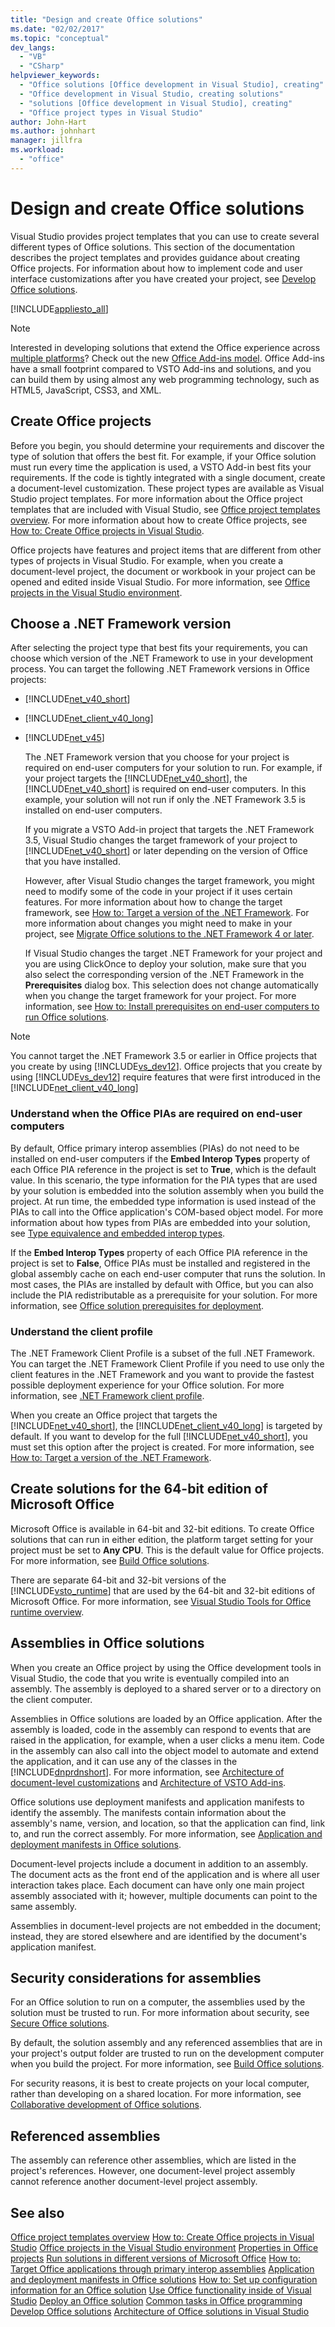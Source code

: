 ```yaml
---
title: "Design and create Office solutions"
ms.date: "02/02/2017"
ms.topic: "conceptual"
dev_langs:
  - "VB"
  - "CSharp"
helpviewer_keywords:
  - "Office solutions [Office development in Visual Studio], creating"
  - "Office development in Visual Studio, creating solutions"
  - "solutions [Office development in Visual Studio], creating"
  - "Office project types in Visual Studio"
author: John-Hart
ms.author: johnhart
manager: jillfra
ms.workload:
  - "office"
---
```

# Design and create Office solutions
  Visual Studio provides project templates that you can use to create several different types of Office solutions. This section of the documentation describes the project templates and provides guidance about creating Office projects. For information about how to implement code and user interface customizations after you have created your project, see [Develop Office solutions](../vsto/developing-office-solutions.md).

 [!INCLUDE[appliesto_all](../vsto/includes/appliesto-all-md.md)]

> [!NOTE]
>  Interested in developing solutions that extend the Office experience across [multiple platforms](https://dev.office.com/add-in-availability)? Check out the new [Office Add-ins model](https://dev.office.com/docs/add-ins/overview/office-add-ins). Office Add-ins have a small footprint compared to VSTO Add-ins and solutions, and you can build them by using almost any web programming technology, such as HTML5, JavaScript, CSS3, and XML.

## Create Office projects
 Before you begin, you should determine your requirements and discover the type of solution that offers the best fit. For example, if your Office solution must run every time the application is used, a VSTO Add-in best fits your requirements. If the code is tightly integrated with a single document, create a document-level customization. These project types are available as Visual Studio project templates. For more information about the Office project templates that are included with Visual Studio, see [Office project templates overview](../vsto/office-project-templates-overview.md). For more information about how to create Office projects, see [How to: Create Office projects in Visual Studio](../vsto/how-to-create-office-projects-in-visual-studio.md).

 Office projects have features and project items that are different from other types of projects in Visual Studio. For example, when you create a document-level project, the document or workbook in your project can be opened and edited inside Visual Studio. For more information, see [Office projects in the Visual Studio environment](../vsto/office-projects-in-the-visual-studio-environment.md).

## Choose a .NET Framework version
 After selecting the project type that best fits your requirements, you can choose which version of the .NET Framework to use in your development process. You can target the following .NET Framework versions in Office projects:

- [!INCLUDE[net_v40_short](../sharepoint/includes/net-v40-short-md.md)]

- [!INCLUDE[net_client_v40_long](../vsto/includes/net-client-v40-long-md.md)]

- [!INCLUDE[net_v45](../vsto/includes/net-v45-md.md)]

  The .NET Framework version that you choose for your project is required on end-user computers for your solution to run. For example, if your project targets the [!INCLUDE[net_v40_short](../sharepoint/includes/net-v40-short-md.md)], the [!INCLUDE[net_v40_short](../sharepoint/includes/net-v40-short-md.md)] is required on end-user computers. In this example, your solution will not run if only the .NET Framework 3.5 is installed on end-user computers.

  If you migrate a VSTO Add-in project that targets the .NET Framework 3.5, Visual Studio changes the target framework of your project to [!INCLUDE[net_v40_short](../sharepoint/includes/net-v40-short-md.md)] or later depending on the version of Office that you have installed.

  However, after Visual Studio changes the target framework, you might need to modify some of the code in your project if it uses certain features. For more information about how to change the target framework, see [How to: Target a version of the .NET Framework](../ide/how-to-target-a-version-of-the-dotnet-framework.md). For more information about changes you might need to make in your project, see [Migrate Office solutions to the .NET Framework 4 or later](../vsto/migrating-office-solutions-to-the-dotnet-framework-4-or-later.md).

  If Visual Studio changes the target .NET Framework for your project and you are using ClickOnce to deploy your solution, make sure that you also select the corresponding version of the .NET Framework in the **Prerequisites** dialog box. This selection does not change automatically when you change the target framework for your project. For more information, see [How to: Install prerequisites on end-user computers to run Office solutions](https://msdn.microsoft.com/74dd2c52-838f-4abf-b2b4-4d7b0c2a0a98).

> [!NOTE]
>  You cannot target the .NET Framework 3.5 or earlier in Office projects that you create by using [!INCLUDE[vs_dev12](../vsto/includes/vs-dev12-md.md)]. Office projects that you create by using [!INCLUDE[vs_dev12](../vsto/includes/vs-dev12-md.md)] require features that were first introduced in the [!INCLUDE[net_client_v40_long](../vsto/includes/net-client-v40-long-md.md)]

### Understand when the Office PIAs are required on end-user computers
 By default, Office primary interop assemblies (PIAs) do not need to be installed on end-user computers if the **Embed Interop Types** property of each Office PIA reference in the project is set to **True**, which is the default value. In this scenario, the type information for the PIA types that are used by your solution is embedded into the solution assembly when you build the project. At run time, the embedded type information is used instead of the PIAs to call into the Office application's COM-based object model. For more information about how types from PIAs are embedded into your solution, see [Type equivalence and embedded interop types](/dotnet/framework/interop/type-equivalence-and-embedded-interop-types).

 If the **Embed Interop Types** property of each Office PIA reference in the project is set to **False**, Office PIAs must be installed and registered in the global assembly cache on each end-user computer that runs the solution. In most cases, the PIAs are installed by default with Office, but you can also include the PIA redistributable as a prerequisite for your solution. For more information, see [Office solution prerequisites for deployment](https://msdn.microsoft.com/9f672809-43a3-40a1-9057-397ce3b5126e).

### Understand the client profile
 The .NET Framework Client Profile is a subset of the full .NET Framework. You can target the .NET Framework Client Profile if you need to use only the client features in the .NET Framework and you want to provide the fastest possible deployment experience for your Office solution. For more information, see [.NET Framework client profile](/dotnet/framework/deployment/client-profile).

 When you create an Office project that targets the [!INCLUDE[net_v40_short](../sharepoint/includes/net-v40-short-md.md)], the [!INCLUDE[net_client_v40_long](../vsto/includes/net-client-v40-long-md.md)] is targeted by default. If you want to develop for the full [!INCLUDE[net_v40_short](../sharepoint/includes/net-v40-short-md.md)], you must set this option after the project is created. For more information, see [How to: Target a version of the .NET Framework](../ide/how-to-target-a-version-of-the-dotnet-framework.md).

## Create solutions for the 64-bit edition of Microsoft Office
 Microsoft Office is available in 64-bit and 32-bit editions. To create Office solutions that can run in either edition, the platform target setting for your project must be set to **Any CPU**. This is the default value for Office projects. For more information, see [Build Office solutions](../vsto/building-office-solutions.md).

 There are separate 64-bit and 32-bit versions of the [!INCLUDE[vsto_runtime](../vsto/includes/vsto-runtime-md.md)] that are used by the 64-bit and 32-bit editions of Microsoft Office. For more information, see [Visual Studio Tools for Office runtime overview](../vsto/visual-studio-tools-for-office-runtime-overview.md).

## Assemblies in Office solutions
 When you create an Office project by using the Office development tools in Visual Studio, the code that you write is eventually compiled into an assembly. The assembly is deployed to a shared server or to a directory on the client computer.

 Assemblies in Office solutions are loaded by an Office application. After the assembly is loaded, code in the assembly can respond to events that are raised in the application, for example, when a user clicks a menu item. Code in the assembly can also call into the object model to automate and extend the application, and it can use any of the classes in the [!INCLUDE[dnprdnshort](../sharepoint/includes/dnprdnshort-md.md)]. For more information, see [Architecture of document-level customizations](../vsto/architecture-of-document-level-customizations.md) and [Architecture of VSTO Add-ins](../vsto/architecture-of-vsto-add-ins.md).

 Office solutions use deployment manifests and application manifests to identify the assembly. The manifests contain information about the assembly's name, version, and location, so that the application can find, link to, and run the correct assembly. For more information, see [Application and deployment manifests in Office solutions](../vsto/application-and-deployment-manifests-in-office-solutions.md).

 Document-level projects include a document in addition to an assembly. The document acts as the front end of the application and is where all user interaction takes place. Each document can have only one main project assembly associated with it; however, multiple documents can point to the same assembly.

 Assemblies in document-level projects are not embedded in the document; instead, they are stored elsewhere and are identified by the document's application manifest.

## Security considerations for assemblies
 For an Office solution to run on a computer, the assemblies used by the solution must be trusted to run. For more information about security, see [Secure Office solutions](../vsto/securing-office-solutions.md).

 By default, the solution assembly and any referenced assemblies that are in your project's output folder are trusted to run on the development computer when you build the project. For more information, see [Build Office solutions](../vsto/building-office-solutions.md).

 For security reasons, it is best to create projects on your local computer, rather than developing on a shared location. For more information, see [Collaborative development of Office solutions](../vsto/collaborative-development-of-office-solutions.md).

## Referenced assemblies
 The assembly can reference other assemblies, which are listed in the project's references. However, one document-level project assembly cannot reference another document-level project assembly.

## See also
 [Office project templates overview](../vsto/office-project-templates-overview.md)
 [How to: Create Office projects in Visual Studio](../vsto/how-to-create-office-projects-in-visual-studio.md)
 [Office projects in the Visual Studio environment](../vsto/office-projects-in-the-visual-studio-environment.md)
 [Properties in Office projects](../vsto/properties-in-office-projects.md)
 [Run solutions in different versions of Microsoft Office](../vsto/running-solutions-in-different-versions-of-microsoft-office.md)
 [How to: Target Office applications through primary interop assemblies](../vsto/how-to-target-office-applications-through-primary-interop-assemblies.md)
 [Application and deployment manifests in Office solutions](../vsto/application-and-deployment-manifests-in-office-solutions.md)
 [How to: Set up configuration information for an Office solution](../vsto/how-to-set-up-configuration-information-for-an-office-solution.md)
 [Use Office functionality inside of Visual Studio](../vsto/using-office-functionality-inside-of-visual-studio.md)
 [Deploy an Office solution](../vsto/deploying-an-office-solution.md)
 [Common tasks in Office programming](../vsto/common-tasks-in-office-programming.md)
 [Develop Office solutions](../vsto/developing-office-solutions.md)
 [Architecture of Office solutions in Visual Studio](../vsto/architecture-of-office-solutions-in-visual-studio.md)
